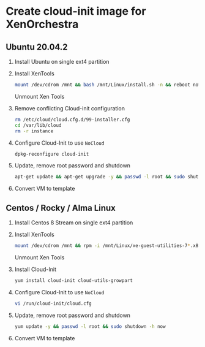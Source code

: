 # Create cloud-init image for XenOrchestra

## Ubuntu 20.04.2

1. Install Ubuntu on single ext4 partition
2. Install XenTools

    ```bash
    mount /dev/cdrom /mnt && bash /mnt/Linux/install.sh -n && reboot now
    ```

    Unmount Xen Tools

3. Remove conflicting Cloud-init configuration

    ```bash
    rm /etc/cloud/cloud.cfg.d/99-installer.cfg
    cd /var/lib/cloud
    rm -r instance
    ```

4. Configure Cloud-Init to use ```NoCloud```

    ```bash
    dpkg-reconfigure cloud-init
    ```

5. Update, remove root password and shutdown

    ```bash
    apt-get update && apt-get upgrade -y && passwd -l root && sudo shutdown -h now
    ```

6. Convert VM to template

## Centos / Rocky / Alma Linux

1. Install Centos 8 Stream on single ext4 partition
2. Install XenTools

    ```bash
    mount /dev/cdrom /mnt && rpm -i /mnt/Linux/xe-guest-utilities-7*.x86_64.rpm && reboot now
    ```

    Unmount Xen Tools
3. Install Cloud-Init

    ```bash
    yum install cloud-init cloud-utils-growpart
    ```

4. Configure Cloud-Init to use ```NoCloud```

    ```bash
    vi /run/cloud-init/cloud.cfg
    ```

5. Update, remove root password and shutdown

    ```bash
    yum update -y && passwd -l root && sudo shutdown -h now
    ```

6. Convert VM to template
